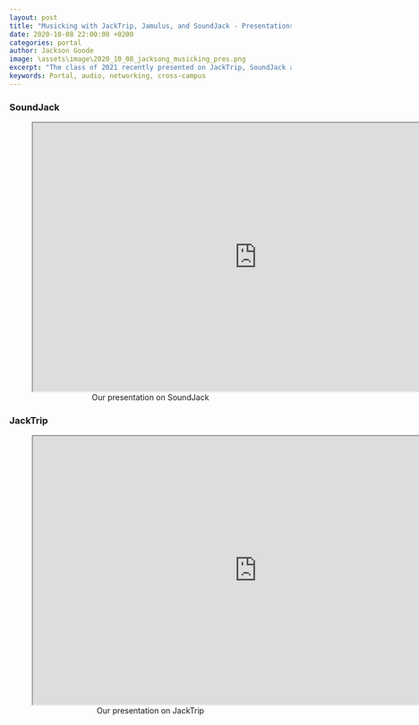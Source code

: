 ```yaml
---
layout: post
title: "Musicking with JackTrip, Jamulus, and SoundJack - Presentations"
date: 2020-10-08 22:00:00 +0200
categories: portal
author: Jackson Goode
image: \assets\image\2020_10_08_jacksong_musicking_pres.png
excerpt: "The class of 2021 recently presented on JackTrip, SoundJack and Jamulus."
keywords: Portal, audio, networking, cross-campus
---
```


### SoundJack

<figure align="middle">
    <iframe src="https://drive.google.com/file/d/1-E-8tGrJVFC2q4TuGZWXp7VoX0TNQhC_/preview" width="800px" height="480px" allowfullscreen></iframe>
    <figcaption>Our presentation on SoundJack</figcaption>
</figure>

### JackTrip

<figure align="middle">
    <iframe src="https://drive.google.com/file/d/1-FJZeX91aBp4nbCHQzvVTysq4e-nykfR/preview" width="800px" height="480px" allowfullscreen></iframe>
    <figcaption>Our presentation on JackTrip</figcaption>
</figure>
